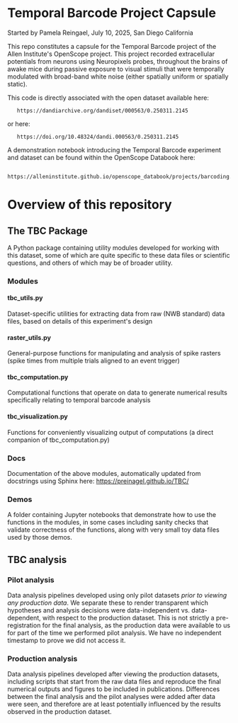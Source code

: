# Temporal Barcode Project Capsule  
Started by Pamela Reingael, July 10, 2025, San Diego California

This repo constitutes a capsule for the Temporal Barcode project of the Allen Institute's OpenScope project. This project recorded extracellular potentials from neurons using Neuropixels probes, throughout the brains of awake mice during passive exposure to visual stimuli that were temporally modulated with broad-band white noise (either spatially uniform or spatially static).

This code is directly associated with the open dataset available here:

       https://dandiarchive.org/dandiset/000563/0.250311.2145

or here:

       https://doi.org/10.48324/dandi.000563/0.250311.2145

A demonstration notebook introducing the Temporal Barcode experiment and dataset can be found within the OpenScope Databook here:

       https://alleninstitute.github.io/openscope_databook/projects/barcoding.html

# Overview of this repository  
## The TBC Package  
A Python package containing utility modules developed for working with this dataset, some of which are quite specific to these data files or scientific questions, and others of which may be of broader utility.

### Modules  
#### tbc_utils.py         
   Dataset-specific utilities for extracting data from raw (NWB standard) data files, based on details of this experiment's design  
#### raster_utils.py      
   General-purpose functions for manipulating and analysis of spike rasters (spike times from multiple trials aligned to an event trigger)  
#### tbc_computation.py   
   Computational functions that operate on data to generate numerical results specifically relating to temporal barcode analysis  
#### tbc_visualization.py 
   Functions for conveniently visualizing output of computations (a direct companion of tbc_computation.py)  

### Docs  
Documentation of the above modules, automatically updated from docstrings using Sphinx here:
       https://preinagel.github.io/TBC/

### Demos  
A folder containing Jupyter notebooks that demonstrate how to use the functions in the modules, in some cases including sanity checks that validate correctness of the functions, along with very small toy data files used by those demos.

## TBC analysis  
### Pilot analysis  
Data analysis pipelines developed using only pilot datasets *prior to viewing any production data*. We separate these to render transparent which hypotheses and analysis decisions were data-independent vs. data-dependent, with respect to the production dataset. This is not strictly a pre-registration for the final analysis, as the production data were available to us for part of the time we performed pilot analysis. We have no independent timestamp to prove we did not access it.

### Production analysis  
Data analysis pipelines developed after viewing the production datasets, including scripts that start from the raw data files and reproduce the final numerical outputs and figures to be included in publications. Differences between the final analysis and the pilot analyses were added after data were seen, and therefore are at least potentially influenced by the results observed in the production dataset.

